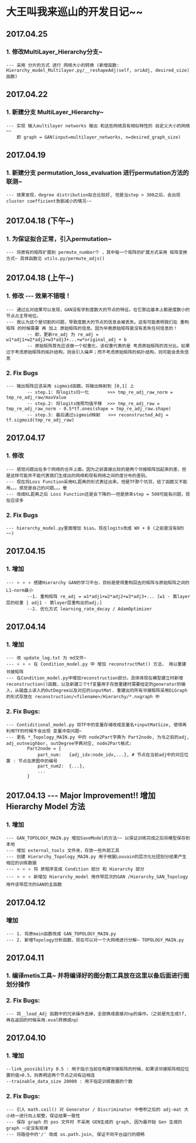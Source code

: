 # 大王叫我来巡山的开发日记~~

## 2017.04.25
### 1. 修改MultiLayer_Hierarchy分支~
    --- 采用 分片的方式 进行 网络大小的转换 (新增函数: Hierarchy_model_Multilayer.py/__reshapeAdj(self, oriAdj, desired_size) 函数)

## 2017.04.22
### 1. 新建分支 MultiLayer_Hierarchy~
    --- 实现 输入multilayer networks 输出 和这些网络具有相似特性的 自定义大小的网络~~
        即 graph = GAN(input=multilayer_networks, n=desired_graph_size)

## 2017.04.19
### 1. 新建分支 permutation_loss_evaluation 进行permutation方法的联测~
    --- 效果发现，degree distribution拟合比较好, 但是当step > 300之后，会出现 cluster coefficient急剧减小的情况·~


## 2017.04.18 (下午~)
### 1. 为保证拟合正常，引入permutation~
    --- 将原有的矩阵扩展到 permute_number个 ，其中每一个矩阵的扩展方式采用 矩阵变换 方式~ 具体函数见 utils.py/permute_adjs()

## 2017.04.18 (上午~)
### 1. 修改 --- 效果不错哦！
    --- 通过比对结果可以发现，GAN没有学到度数大的节点的特征。在它那边基本上都是度数小的节点占主导地位。
    --- 我认为这个是切割的问题，导致度数大的节点的信息会被丢失。这有可能表明我们在 重构矩阵 的时候需要 再 加上 原始矩阵的信息。因为毕竟原始矩阵是没有丢失任何信息的！
            -- 即，更新re_adj 为 re_adj = w1*adj1+w2*adj2+w3*adj3+...+w*original_adj + b
            -- 原始矩阵首先应该做一个权重化，该权重代表的是 考虑原始矩阵的百分比。如果过于考虑原始矩阵的拓扑结构，则会引入噪声；而不考虑原始矩阵的拓扑结构，则可能会丢失信息
### 2. Fix Bugs
    --- 输出矩阵应该采用 sigmoid函数，将输出映射到 [0,1] 上
            -- step.1: 将logits归一化       >>> tmp_re_adj_raw_norm = tmp_re_adj_raw/maxValue
            -- step.2: 将logits按照均值平移  >>> tmp_re_adj_raw = tmp_re_adj_raw_norm - 0.5*tf.ones(shape = tmp_re_adj_raw.shape)
            -- step.3: 最后通过sigmoid映射   >>> reconstructed_Adj = tf.sigmoid(tmp_re_adj_raw)

## 2017.04.17
### 1. 修改
    --- 感觉问题出在多个网络的合并上面。因为之前直接比较的是两个邻接矩阵加起来的差，但是这样可能并不能代表我们生成出的网络和现有网络之间的度分布的差别。
    --- 现在将Loss Function采用KL距离的形式表征出来。但是TF那个坑货，给了函数又不能用。。。感觉是自己的问题。。。晕
    --- 改成KL距离之后 Loss Function还是会下降的~~但是原来step = 500可能有问题，现在应该多
### 2. Fix Bugs
    --- hierarchy_model.py里面增加 bias。现在logits改成 WX + B (之前是没有B的~~)

## 2017.04.15
### 1. 增加
    --- ⭐️️️️ ️️⭐️ ⭐️ 搭建Hierarchy GAN的学习平台，目标是使得重构回去的矩阵与原始矩阵之间的L1-norm最小
            --1. 重构矩阵 re_adj = w1*adj1+w2*adj2+w3*adj3+... [w1 - 第layer层的权重 | adj1 - 第layer层重构出的adj;]
            --2. 优化方式 learning_rate_decay / AdamOptimizer

## 2017.04.14
### 1. 增加
    --- 改 update_log.txt 为 md文件~
    --- ⭐️️️️ ️️⭐️ ⭐️ 在 Condition_model.py 中 增加 reconstructMat() 方法， 用以重建邻接矩阵
    --- 在Condition_model.py中增加reconstruction部分。具体体现在模型建立时新增 reconstruction()函数，以及新建三个tf变量用于存放重建时需要给定的generator的输入，从磁盘上读入的OutDegree以及对应的inputMat. 重建出的所有邻接矩阵采用DiGraph的形式存放在 reconstruction/<filename>/Hierarchy/*.nxgraph 中
### 2. Fix Bugs:
    --- Contiditional_model.py 将TF中的变量存储改成变量名+inputMatSize, 使得再利用TF的时候不会出现 变量冲突问题~
    --- 更名 *_Topology_MAIN.py 中的 node2Part字典为 Part2node, 为与之前的adj, adj_outneighbor, outDegree字典对应, node2Part格式:
            Part2node = {
                part_num:   {adj_idx:node_idx,...}, # 节点在当前adj中的对应位置 : 节点在原图中的编号
                part_num2:  {...},
                ...
            }


## 2017.04.13 --- Major Improvement!! 增加 Hierarchy Model 方法
### 1. 增加
    --- GAN_TOPOLOGY_MAIN.py 增加SaveModel的方法~~ 以保证训练完成之后将模型保存到本地
    --- 增加 external_tools 文件夹，存放一些外部工具
    --- 创建 Hierarchy_Topology_MAIN.py 用于根据Louvain的层次化社团划分结果产生相应的训练数据
    --- ⭐️️️️ ️️⭐️ ⭐️ 将 原程序变成 Condition 部分 和 Hierarchy 部分
    --- ⭐️️️️ ️️⭐️ ⭐️ 新增加 Hierarchy_model 用作带层次的GAN /Hierarchy_GAN_Topology 用作该带层次的GAN的主函数


## 2017.04.12
### 增加
    --- 1. 将原main函数改成 GAN_TOPOLOGY_MAIN.py
    --- 2. 新增Topology分析函数，现在可以对一个大网络进行分解~ TOPOLOGY_MAIN.py


## 2017.04.11
### 1. 编译metis工具~ 并将编译好的图分割工具放在这里以备后面进行图划分操作

### 2. Fix Bugs:
    --- 将__load_Adj 函数中的冗余操作去掉，全部换成直接对np的操作。（之前是先生成tf,再在返回的时候采用.eval转换成np）

## 2017.04.10
### 1. 增加
    --link_possibility 0.5 : 用于指示当前在构建邻接矩阵的时候，如果该邻接矩阵相应位置的值>0.5，则表明这两个节点之间有边相连
    --trainable_data_size 20000 : 用于指定训练数据的个数

### 2. Fix Bugs:
    --- 引入 math.ceil() 对 Generator / Discriminator 中卷积之后的 adj-mat 大小统一进行向上取整，保证结果一致性
    --- 保存 graph 的 pos 文件时 不采用 GEN生成的 graph, 因为最开始 Gen 生成的 graph 一定没有规律
    --- 将路径中的'/' 改成 os.path.join, 保证不同平台运行的顺畅
